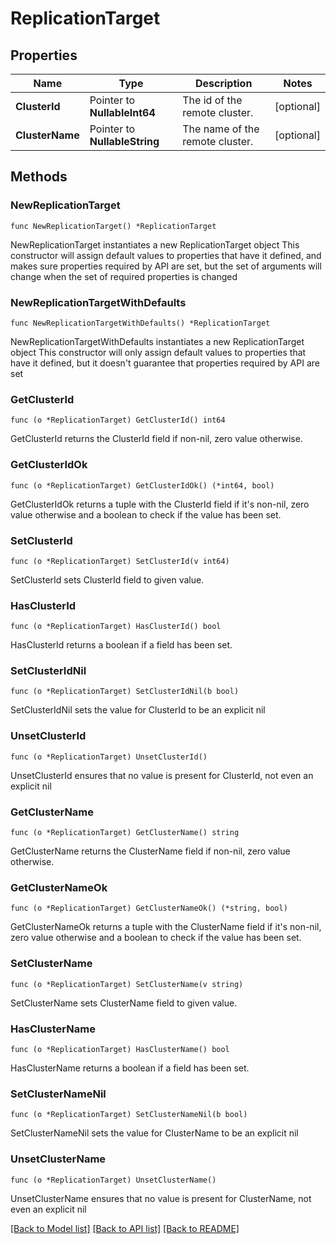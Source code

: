 # ReplicationTarget

## Properties

Name | Type | Description | Notes
------------ | ------------- | ------------- | -------------
**ClusterId** | Pointer to **NullableInt64** | The id of the remote cluster. | [optional] 
**ClusterName** | Pointer to **NullableString** | The name of the remote cluster. | [optional] 

## Methods

### NewReplicationTarget

`func NewReplicationTarget() *ReplicationTarget`

NewReplicationTarget instantiates a new ReplicationTarget object
This constructor will assign default values to properties that have it defined,
and makes sure properties required by API are set, but the set of arguments
will change when the set of required properties is changed

### NewReplicationTargetWithDefaults

`func NewReplicationTargetWithDefaults() *ReplicationTarget`

NewReplicationTargetWithDefaults instantiates a new ReplicationTarget object
This constructor will only assign default values to properties that have it defined,
but it doesn't guarantee that properties required by API are set

### GetClusterId

`func (o *ReplicationTarget) GetClusterId() int64`

GetClusterId returns the ClusterId field if non-nil, zero value otherwise.

### GetClusterIdOk

`func (o *ReplicationTarget) GetClusterIdOk() (*int64, bool)`

GetClusterIdOk returns a tuple with the ClusterId field if it's non-nil, zero value otherwise
and a boolean to check if the value has been set.

### SetClusterId

`func (o *ReplicationTarget) SetClusterId(v int64)`

SetClusterId sets ClusterId field to given value.

### HasClusterId

`func (o *ReplicationTarget) HasClusterId() bool`

HasClusterId returns a boolean if a field has been set.

### SetClusterIdNil

`func (o *ReplicationTarget) SetClusterIdNil(b bool)`

 SetClusterIdNil sets the value for ClusterId to be an explicit nil

### UnsetClusterId
`func (o *ReplicationTarget) UnsetClusterId()`

UnsetClusterId ensures that no value is present for ClusterId, not even an explicit nil
### GetClusterName

`func (o *ReplicationTarget) GetClusterName() string`

GetClusterName returns the ClusterName field if non-nil, zero value otherwise.

### GetClusterNameOk

`func (o *ReplicationTarget) GetClusterNameOk() (*string, bool)`

GetClusterNameOk returns a tuple with the ClusterName field if it's non-nil, zero value otherwise
and a boolean to check if the value has been set.

### SetClusterName

`func (o *ReplicationTarget) SetClusterName(v string)`

SetClusterName sets ClusterName field to given value.

### HasClusterName

`func (o *ReplicationTarget) HasClusterName() bool`

HasClusterName returns a boolean if a field has been set.

### SetClusterNameNil

`func (o *ReplicationTarget) SetClusterNameNil(b bool)`

 SetClusterNameNil sets the value for ClusterName to be an explicit nil

### UnsetClusterName
`func (o *ReplicationTarget) UnsetClusterName()`

UnsetClusterName ensures that no value is present for ClusterName, not even an explicit nil

[[Back to Model list]](../README.md#documentation-for-models) [[Back to API list]](../README.md#documentation-for-api-endpoints) [[Back to README]](../README.md)


